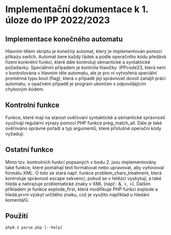 # Implementační dokumentace k 1. úloze do IPP 2022/2023 

## Implementace konečného automatu

Hlavním tělem skriptu je konečný automat, který je implementován pomocí příkazu switch. Automat bere každý řádek a podle operačního kódu předává řízení konkrétní funkci, které dále kontrolují sémantické a syntaktické požadavky. Speciálním případem je kontrola hlavičky .IPPcode23, která není v kontrolována 
v hlavním těle automatu, ale je pro ni vytvořená speciální proměnná typu bool (flag), která v případě její správnosti dovolí zahájit práci automatu, v opačném případě je program ukončen s odpovídajícím chybovým kódem.  

## Kontrolní funkce

Funkce, které mají na starost ověřování syntaktické a sémantické správnosti využívají regulární výrazy pomocí PHP funkce preg\_match\_all. Dále je také ověřováno správné pořadí a typ argumentů, které příslušné operační kódy vyžadují. 

## Ostatní funkce

Mimo tzv. kontrolních funkcí popsaných v bodu 2. jsou implementovány také funkce, které pomáhají text formátovat nebo upravovat, aby vyhovoval formátu XML. O toto se stará např. funkce problem\_chars\_treatment, která kontroluje správnost escape sekvencí, pokud se v řetězci vyskytují, a také hledá a nahrazuje problematické znaky v XML (např.: &, <, >). Dalším příkladem je funkce explode\_first, která modifikuje PHP funkci explode a hledá první výskyt určitého znaku, což je využito například u hledání komentářů. 

## Použití

`php8.1 parse.php [--help]`
